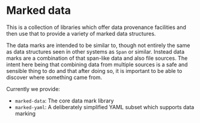 # Marked data

This is a collection of libraries which offer data provenance facilities and
then use that to provide a variety of marked data structures.

The data marks are intended to be similar to, though not entirely the same as
data structures seen in other systems as `Span` or similar.  Instead data marks
are a combination of that span-like data and also file sources.  The intent here
being that combining data from multiple sources is a safe and sensible thing to
do and that after doing so, it is important to be able to discover where something
came from.

Currently we provide:

* `marked-data`: The core data mark library
* `marked-yaml`: A deliberately simplified YAML subset which supports data marking
